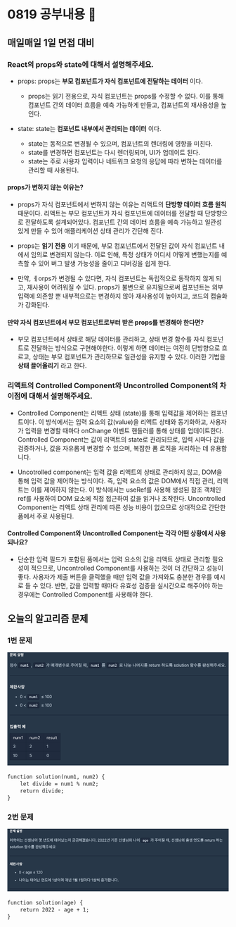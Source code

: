 # 0819 공부내용 📖

## 매일매일 1일 면접 대비

### __React의 props와 state에 대해서 설명해주세요.__

- props: props는 __부모 컴포넌트가 자식 컴포넌트에 전달하는 데이터__ 이다.

  - props는 읽기 전용으로, 자식 컴포넌트는 props를 수정할 수 없다.
  이를 통해 컴포넌트 간의 데이터 흐름을 예측 가능하게 만들고, 컴포넌트의 재사용성을 높인다.

- state: state는 __컴포넌트 내부에서 관리되는 데이터__ 이다.
  - state는 동적으로 변경될 수 있으며, 컴포넌트의 렌더링에 영향을 미친다.
  - state를 변경하면 컴포넌트는 다시 렌더링되며, UI가 업데이트 된다.
  - state는 주로 사용자 입력이나 네트워크 요청의 응답에 따라 변하는 데이터를 관리할 때 사용된다.

#### props가 변하지 않는 이유는?

- props가 자식 컴포넌트에서 변하지 않는 이유는 리액트의 __단방향 데이터 흐름 원칙__
때문이다. 리액트는 부모 컴포넌트가 자식 컴포넌트에 데이터를 전달할 때 단방향으로 전달하도록 설계되어있다. 컴포넌트 간의 데이터 흐름을 예측 가능하고 일관성 있게 만들 수 있어 애플리케이션 상태 관리가 간단해 진다.

- props는 __읽기 전용__ 이기 때문에, 부모 컴포넌트에서 전달된 값이 자식 컴포넌트 내에서 임의로 변경되지 않는다. 이로 인해, 특정 상태가 어디서 어떻게 변했는지를 예측할 수 있어 버그 발생 가능성을 줄이고 디버깅을 쉽게 한다.

- 만약, ㅔorps가 변경될 수 있다면, 자식 컴포넌트는 독립적으로 동작하지 않게 되고, 재사용이 어려워질 수 있다. props가 불변으로 유지됨으로써 컴포넌트는 외부 입력에 의존할 뿐 내부적으로는 변경하지 않아 재사용성이 높아지고, 코드의 캡슐화가 강화된다.

#### 만약 자식 컴포넌트에서 부모 컴포넌트로부터 받은 props를 변경해야 한다면?

- 부모 컴포넌트에서 상태로 해당 데이터를 관리하고, 상태 변경 함수를 자식 컴포넌트로 전달하는 방식으로 구현해야한다. 이렇게 하면 데이터는 여전히 단방향으로 흐르고, 상태는 부모 컴포넌트가 관리하므로 일관성을 유지할 수 있다. 이러한 기법을 __상태 끌어올리기__ 라고 한다.

 ### 리액트의 Controlled Component와 Uncontrolled Component의 차이점에 대해서 설명해주세요.

 - Controlled Component는 리액트 상태 (state)를 통해 입력값을 제어하는 컴포넌트이다. 이 방식에서는 입력 요소의 값(value)을 리액트 상태와 동기화하고, 사용자가 입력을 변경할 때마다 onChange 이벤트 핸들러를 통해 상태를 업데이트한다.
 Controlled Component는 값이 리액트의 state로 관리되므로, 입력 시마다 값을 검증하거나, 값을 자유롭게 변경할 수 있으며, 복잡한 폼 로직을 처리하는 데 유용합니다.

 - Uncotrolled component는 입력 값을 리액트의 상태로 관리하지 않고, DOM을 통해 입력 값을 제어하는 방식이다. 즉, 입력 요소의 값은 DOM에서 직접 관리, 리액트는 이를 제어하지 않는다. 이 방식에서는 useRef를 사용해 생성된 참조 객체인 ref를 사용하여 DOM 요소에 직접 접근하여 값을 읽거나 조작한다.
 Uncontrolled Component는 리액트 상태 관리에 따른 성능 비용이 없으므로 상대적으로 간단한 폼에서 주로 사용된다.

 #### Controlled Component와 Uncontrolled Component는 각각 어떤 상황에서 사용되나요?

 - 단순한 입력 필드가 포함된 폼에서는 입력 요소의 값을 리액트 상태로 관리할 필요성이 적으므로, Uncontrolled Component를 사용하는 것이 더 간단하고 성능이 좋다. 사용자가 제출 버튼을 클릭했을 때만 입력 값을 가져와도 충분한 경우를 예시로 들 수 있다. 반면, 값을 입력할 때마다 유효성 검증을 실시간으로 해주어야 하는 경우에는 Controlled Component를 사용해야 한다.

## 오늘의 알고리즘 문제

### 1번 문제
![alt text](image.png)

```
function solution(num1, num2) {
    let divide = num1 % num2;
    return divide;
}

```
### 2번 문제
![alt text](image-1.png)
```
function solution(age) {
    return 2022 - age + 1;
}
```


